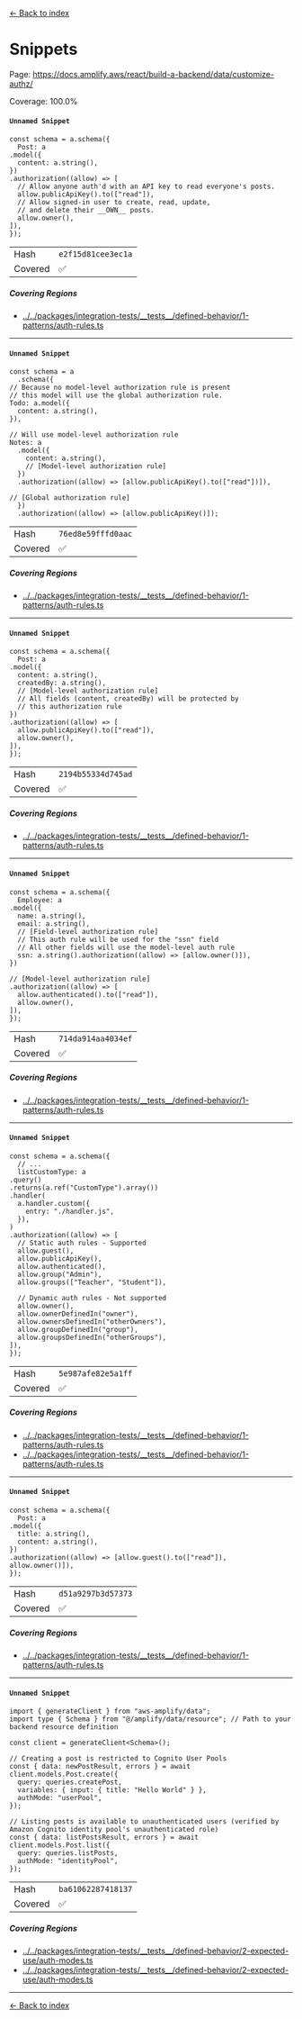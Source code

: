 [<- Back to index](../../../../../docs-pages.md)

#  Snippets

Page: https://docs.amplify.aws/react/build-a-backend/data/customize-authz/

Coverage: 100.0%

#### `Unnamed Snippet`

~~~
const schema = a.schema({
  Post: a
.model({
  content: a.string(),
})
.authorization((allow) => [
  // Allow anyone auth'd with an API key to read everyone's posts.
  allow.publicApiKey().to(["read"]),
  // Allow signed-in user to create, read, update,
  // and delete their __OWN__ posts.
  allow.owner(),
]),
});

~~~

| | |
| -- | -- |
| Hash | `e2f15d81cee3ec1a` |
| Covered | ✅ |

##### Covering Regions

- [../../packages/integration-tests/\_\_tests\_\_/defined-behavior/1-patterns/auth-rules.ts](../../../../../../../packages/integration-tests/__tests__/defined-behavior/1-patterns/auth-rules.ts#L15)

---

#### `Unnamed Snippet`

~~~
const schema = a
  .schema({
// Because no model-level authorization rule is present
// this model will use the global authorization rule.
Todo: a.model({
  content: a.string(),
}),

// Will use model-level authorization rule
Notes: a
  .model({
    content: a.string(),
    // [Model-level authorization rule]
  })
  .authorization((allow) => [allow.publicApiKey().to(["read"])]),

// [Global authorization rule]
  })
  .authorization((allow) => [allow.publicApiKey()]);

~~~

| | |
| -- | -- |
| Hash | `76ed8e59fffd0aac` |
| Covered | ✅ |

##### Covering Regions

- [../../packages/integration-tests/\_\_tests\_\_/defined-behavior/1-patterns/auth-rules.ts](../../../../../../../packages/integration-tests/__tests__/defined-behavior/1-patterns/auth-rules.ts#L40)

---

#### `Unnamed Snippet`

~~~
const schema = a.schema({
  Post: a
.model({
  content: a.string(),
  createdBy: a.string(),
  // [Model-level authorization rule]
  // All fields (content, createdBy) will be protected by
  // this authorization rule
})
.authorization((allow) => [
  allow.publicApiKey().to(["read"]),
  allow.owner(),
]),
});

~~~

| | |
| -- | -- |
| Hash | `2194b55334d745ad` |
| Covered | ✅ |

##### Covering Regions

- [../../packages/integration-tests/\_\_tests\_\_/defined-behavior/1-patterns/auth-rules.ts](../../../../../../../packages/integration-tests/__tests__/defined-behavior/1-patterns/auth-rules.ts#L79)

---

#### `Unnamed Snippet`

~~~
const schema = a.schema({
  Employee: a
.model({
  name: a.string(),
  email: a.string(),
  // [Field-level authorization rule]
  // This auth rule will be used for the "ssn" field
  // All other fields will use the model-level auth rule
  ssn: a.string().authorization((allow) => [allow.owner()]),
})

// [Model-level authorization rule]
.authorization((allow) => [
  allow.authenticated().to(["read"]),
  allow.owner(),
]),
});

~~~

| | |
| -- | -- |
| Hash | `714da914aa4034ef` |
| Covered | ✅ |

##### Covering Regions

- [../../packages/integration-tests/\_\_tests\_\_/defined-behavior/1-patterns/auth-rules.ts](../../../../../../../packages/integration-tests/__tests__/defined-behavior/1-patterns/auth-rules.ts#L105)

---

#### `Unnamed Snippet`

~~~
const schema = a.schema({
  // ...
  listCustomType: a
.query()
.returns(a.ref("CustomType").array())
.handler(
  a.handler.custom({
    entry: "./handler.js",
  }),
)
.authorization((allow) => [
  // Static auth rules - Supported
  allow.guest(),
  allow.publicApiKey(),
  allow.authenticated(),
  allow.group("Admin"),
  allow.groups(["Teacher", "Student"]),

  // Dynamic auth rules - Not supported
  allow.owner(),
  allow.ownerDefinedIn("owner"),
  allow.ownersDefinedIn("otherOwners"),
  allow.groupDefinedIn("group"),
  allow.groupsDefinedIn("otherGroups"),
]),
});

~~~

| | |
| -- | -- |
| Hash | `5e987afe82e5a1ff` |
| Covered | ✅ |

##### Covering Regions

- [../../packages/integration-tests/\_\_tests\_\_/defined-behavior/1-patterns/auth-rules.ts](../../../../../../../packages/integration-tests/__tests__/defined-behavior/1-patterns/auth-rules.ts#L142)
- [../../packages/integration-tests/\_\_tests\_\_/defined-behavior/1-patterns/auth-rules.ts](../../../../../../../packages/integration-tests/__tests__/defined-behavior/1-patterns/auth-rules.ts#L198)

---

#### `Unnamed Snippet`

~~~
const schema = a.schema({
  Post: a
.model({
  title: a.string(),
  content: a.string(),
})
.authorization((allow) => [allow.guest().to(["read"]), allow.owner()]),
});

~~~

| | |
| -- | -- |
| Hash | `d51a9297b3d57373` |
| Covered | ✅ |

##### Covering Regions

- [../../packages/integration-tests/\_\_tests\_\_/defined-behavior/1-patterns/auth-rules.ts](../../../../../../../packages/integration-tests/__tests__/defined-behavior/1-patterns/auth-rules.ts#L231)

---

#### `Unnamed Snippet`

~~~
import { generateClient } from "aws-amplify/data";
import type { Schema } from "@/amplify/data/resource"; // Path to your backend resource definition

const client = generateClient<Schema>();

// Creating a post is restricted to Cognito User Pools
const { data: newPostResult, errors } = await client.models.Post.create({
  query: queries.createPost,
  variables: { input: { title: "Hello World" } },
  authMode: "userPool",
});

// Listing posts is available to unauthenticated users (verified by Amazon Cognito identity pool's unauthenticated role)
const { data: listPostsResult, errors } = await client.models.Post.list({
  query: queries.listPosts,
  authMode: "identityPool",
});

~~~

| | |
| -- | -- |
| Hash | `ba61062287418137` |
| Covered | ✅ |

##### Covering Regions

- [../../packages/integration-tests/\_\_tests\_\_/defined-behavior/2-expected-use/auth-modes.ts](../../../../../../../packages/integration-tests/__tests__/defined-behavior/2-expected-use/auth-modes.ts#L50)
- [../../packages/integration-tests/\_\_tests\_\_/defined-behavior/2-expected-use/auth-modes.ts](../../../../../../../packages/integration-tests/__tests__/defined-behavior/2-expected-use/auth-modes.ts#L160)

---

[<- Back to index](../../../../../docs-pages.md)
